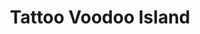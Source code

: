 ---
title: "Tattoo Voodoo Island"
url: /neustadt-an-der-aisch/tattoo-voodoo-island/
shop: Tattoo
---